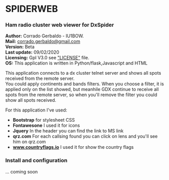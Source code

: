 SPIDERWEB                            
===

### Ham radio cluster web viewer for DxSpider

**Author:** Corrado Gerbaldo - IU1BOW.  
**Mail:** <corrado.gerbaldo@gmail.com>  
**Version:** Beta    
**Last update:** 09/02/2020    
**Licensing:** Gpl V3.0 see ["LICENSE"](LICENSE) file.   
**OS:** This application is written in Python/flask,Javascript and HTML 

This application connects to a dx cluster telnet server and shows all spots received from the remote server.  
You could apply continents and bands filters.
When you choose a filter, it is applied only on the list showed, but meanhile GDX continue to receive all spots from the remote server, so when you'll remove the filter you could show all spots received.

For this application I've used:
- **Bootstrap** for stylesheet CSS
- **Fontawesone** I used it for icons
- **Jquery** In the header you can find the link to MS link
- **qrz.com** For each callsing found you can click on lens and you'll see him on qrz.com
- **www.countryflags.io** I used it for show the country flags

### Install and configuration 

... coming soon

